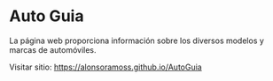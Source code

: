 # Auto Guia

La página web proporciona información sobre los diversos modelos y marcas de automóviles.

Visitar sitio: https://alonsoramoss.github.io/AutoGuia
